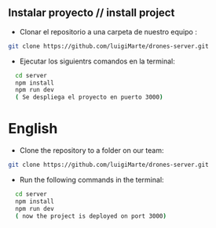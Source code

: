 


## Instalar proyecto // install project
 
- Clonar el repositorio a una carpeta de nuestro equipo :
  
```sh
git clone https://github.com/luigiMarte/drones-server.git
```
- Ejecutar los siguientrs comandos en la terminal:

```sh
  cd server
  npm install
  npm run dev 
  ( Se despliega el proyecto en puerto 3000)
```


# English

- Clone the repository to a folder on our team:

```sh
git clone https://github.com/luigiMarte/drones-server.git
```
- Run the following commands in the terminal:

```sh
  cd server
  npm install
  npm run dev 
  ( now the project is deployed on port 3000)
```

